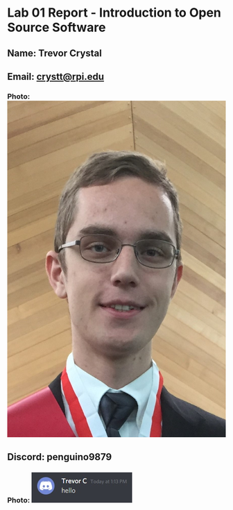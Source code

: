 # Lab 01 Report - Introduction to Open Source Software
## Name: Trevor Crystal
## Email: crystt@rpi.edu
### Photo: ![Trevor](images/trevor.jpg)
## Discord: penguino9879
### Photo: ![GME to the moon](images/discord.jpg)